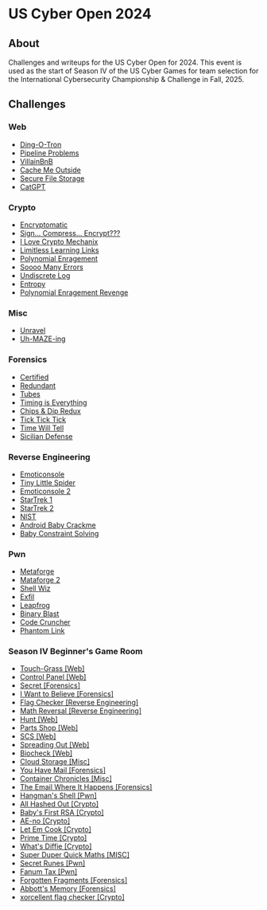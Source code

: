 # US Cyber Open 2024

## About

Challenges and writeups for the US Cyber Open for 2024. This event is used as the start of Season IV of the US Cyber Games for team selection for the International Cybersecurity Championship & Challenge in Fall, 2025.

## Challenges

### Web

* [Ding-O-Tron](challenges/Web/ding-o-tron/)
* [Pipeline Problems](challenges/Web/pipeline-problems/)
* [VillainBnB](challenges/Web/villainbnb/)
* [Cache Me Outside](challenges/Web/cache-me-outside/)
* [Secure File Storage](challenges/Web/secure-file-storage/)
* [CatGPT](challenges/Web/catgpt/)

### Crypto

* [Encryptomatic](challenges/Crypto/encryptomatic/)
* [Sign... Compress... Encrypt???](challenges/Crypto/sign-compress-encrypt/)
* [I Love Crypto Mechanix](challenges/Crypto/i-love-crypto-mechanix/)
* [Limitless Learning Links](challenges/Crypto/limitless-learning-links/)
* [Polynomial Enragement](challenges/Crypto/polynomial-enragement/)
* [Soooo Many Errors](challenges/Crypto/soooo-many-errors/)
* [Undiscrete Log](challenges/Crypto/undiscrete-log/)
* [Entropy](challenges/Crypto/entropy/)
* [Polynomial Enragement Revenge](challenges/Crypto/polynomial-enragement-revenge/)

### Misc

* [Unravel](challenges/Misc/unravel/)
* [Uh-MAZE-ing](challenges/Misc/uh-maze-ing/)

### Forensics

* [Certified](challenges/Forensics/certified/)
* [Redundant](challenges/Forensics/redundant/)
* [Tubes](challenges/Forensics/tubes/)
* [Timing is Everything](challenges/Forensics/timing-is-everything/)
* [Chips & Dip Redux](challenges/Forensics/chips--dip-redux/)
* [Tick Tick Tick](challenges/Forensics/tick-tick-tick/)
* [Time Will Tell](challenges/Forensics/time-will-tell/)
* [Sicilian Defense](challenges/Forensics/sicilian-defense/)

### Reverse Engineering

* [Emoticonsole](<challenges/Reverse Engineering/emoticonsole/>)
* [Tiny Little Spider](<challenges/Reverse Engineering/tiny-little-spider/>)
* [Emoticonsole 2](<challenges/Reverse Engineering/emoticonsole-2/>)
* [StarTrek 1](<challenges/Reverse Engineering/startrek-1/>)
* [StarTrek 2](<challenges/Reverse Engineering/startrek-2/>)
* [NIST](<challenges/Reverse Engineering/nist/>)
* [Android Baby Crackme](<challenges/Reverse Engineering/android-baby-crackme/>)
* [Baby Constraint Solving](<challenges/Reverse Engineering/baby-constraint-solving/>)

### Pwn

* [Metaforge](challenges/Pwn/metaforge/)
* [Mataforge 2](challenges/Pwn/mataforge-2/)
* [Shell Wiz](challenges/Pwn/shell-wiz/)
* [Exfil](challenges/Pwn/exfil/)
* [Leapfrog](challenges/Pwn/leapfrog/)
* [Binary Blast](challenges/Pwn/binary-blast/)
* [Code Cruncher](challenges/Pwn/code-cruncher/)
* [Phantom Link](challenges/Pwn/phantom-link/)

### Season IV Beginner's Game Room

* [Touch-Grass [Web]](<challenges/Season IV Beginner's Game Room/touch-grass-web/>)
* [Control Panel [Web]](<challenges/Season IV Beginner's Game Room/control-panel-web/>)
* [Secret [Forensics]](<challenges/Season IV Beginner's Game Room/secret-forensics/>)
* [I Want to Believe [Forensics]](<challenges/Season IV Beginner's Game Room/i-want-to-believe-forensics/>)
* [Flag Checker [Reverse Engineering]](<challenges/Season IV Beginner's Game Room/flag-checker-reverse-engineering/>)
* [Math Reversal [Reverse Engineering]](<challenges/Season IV Beginner's Game Room/math-reversal-reverse-engineering/>)
* [Hunt [Web]](<challenges/Season IV Beginner's Game Room/hunt-web/>)
* [Parts Shop [Web]](<challenges/Season IV Beginner's Game Room/parts-shop-web/>)
* [SCS [Web]](<challenges/Season IV Beginner's Game Room/scs-web/>)
* [Spreading Out [Web]](<challenges/Season IV Beginner's Game Room/spreading-out-web/>)
* [Biocheck [Web]](<challenges/Season IV Beginner's Game Room/biocheck-web/>)
* [Cloud Storage [Misc]](<challenges/Season IV Beginner's Game Room/cloud-storage-misc/>)
* [You Have Mail [Forensics]](<challenges/Season IV Beginner's Game Room/you-have-mail-forensics/>)
* [Container Chronicles [Misc]](<challenges/Season IV Beginner's Game Room/container-chronicles-misc/>)
* [The Email Where It Happens [Forensics]](<challenges/Season IV Beginner's Game Room/the-email-where-it-happens-forensics/>)
* [Hangman's Shell [Pwn]](<challenges/Season IV Beginner's Game Room/hangmans-shell-pwn/>)
* [All Hashed Out [Crypto]](<challenges/Season IV Beginner's Game Room/all-hashed-out-crypto/>)
* [Baby's First RSA [Crypto]](<challenges/Season IV Beginner's Game Room/babys-first-rsa-crypto/>)
* [AE-no [Crypto]](<challenges/Season IV Beginner's Game Room/ae-no-crypto/>)
* [Let Em Cook [Crypto]](<challenges/Season IV Beginner's Game Room/let-em-cook-crypto/>)
* [Prime Time [Crypto]](<challenges/Season IV Beginner's Game Room/prime-time-crypto/>)
* [What's Diffie [Crypto]](<challenges/Season IV Beginner's Game Room/whats-diffie-crypto/>)
* [Super Duper Quick Maths [MISC]](<challenges/Season IV Beginner's Game Room/super-duper-quick-maths-misc/>)
* [Secret Runes [Pwn]](<challenges/Season IV Beginner's Game Room/secret-runes-pwn/>)
* [Fanum Tax [Pwn]](<challenges/Season IV Beginner's Game Room/fanum-tax-pwn/>)
* [Forgotten Fragments [Forensics]](<challenges/Season IV Beginner's Game Room/forgotten-fragments-forensics/>)
* [Abbott's Memory [Forensics]](<challenges/Season IV Beginner's Game Room/abbotts-memory-forensics/>)
* [xorcellent flag checker [Crypto]](<challenges/Season IV Beginner's Game Room/xorcellent-flag-checker-crypto/>)

